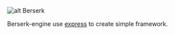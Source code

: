![alt Berserk](https://cdn.fusengine.ch/logo/berserk.png "Berserk Engine")

Berserk-engine use [express](https://github.com/expressjs/express) to create simple framework.
